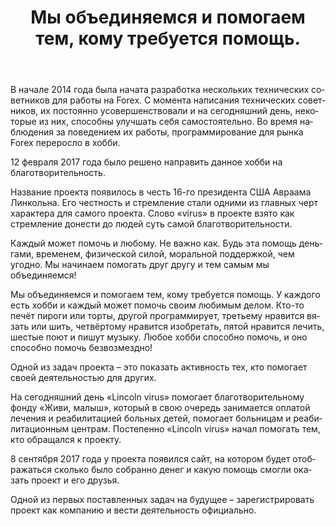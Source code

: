 ﻿---
layout: post

title: Мы объединяемся и помогаем тем, кому требуется помощь.
meta: 12.02.2017
cover_img: 2017.02.12/logo.png
cover_fit: contain

category: news

lang: ru
ref: lincoln-virus-start
---

В начале 2014 года была начата разработка нескольких технических советников для работы на Forex.
С момента написания технических советников, их постоянно усовершенствовали и на сегодняшний день, некоторые из них, способны улучшать себя самостоятельно.
Во время наблюдения за поведением их работы, программирование для рынка Forex переросло в хобби.

12 февраля 2017 года было решено направить данное хобби на благотворительность.

Название проекта появилось в честь 16-го президента США Авраама Линкольна.
Его честность и стремление стали одними из главных черт характера для самого проекта.
Слово «virus» в проекте взято как стремление донести до людей суть самой благотворительности.

Каждый может помочь и любому.
Не важно как.
Будь эта помощь деньгами, временем, физической силой, моральной поддержкой, чем угодно.
Мы начинаем помогать друг другу и тем самым мы объединяемся!

Мы объединяемся и помогаем тем, кому требуется помощь.
У каждого есть хобби и каждый может помочь своим любимым делом.
Кто-то печёт пироги или торты, другой программирует, третьему нравится вязать или шить, четвёртому нравится изобретать, пятой нравится лечить, шестые поют и пишут музыку.
Любое хобби способно помочь, и оно способно помочь безвозмездно!

Одной из задач проекта – это показать активность тех, кто помогает своей деятельностью для других.

На сегодняшний день «Lincoln virus» помогает благотворительному фонду «Живи, малыш», который в свою очередь занимается оплатой лечения и реабилитацией больных детей, помогает больницам и реабилитационным центрам.
Постепенно «Lincoln virus» начал помогать тем, кто обращался к проекту.

8 сентября 2017 года у проекта появился сайт, на котором будет отображаться сколько было собранно денег и какую помощь смогли оказать проект и его друзья.

Одной из первых поставленных задач на будущее – зарегистрировать проект как компанию и вести деятельность официально.

